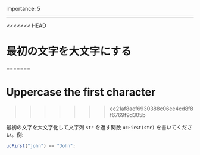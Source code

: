 importance: 5

---

<<<<<<< HEAD
# 最初の文字を大文字にする
=======
# Uppercase the first character
>>>>>>> ec21af8aef6930388c06ee4cd8f8f6769f9d305b

最初の文字を大文字化して文字列 `str` を返す関数 `ucFirst(str)` を書いてください。例:

```js
ucFirst("john") == "John";
```
